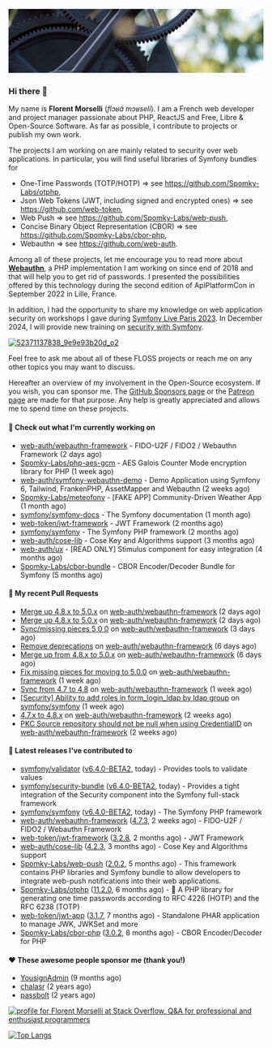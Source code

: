 ![Cover image](1.webp)

### Hi there 👋

My name is **Florent Morselli** (*flɔʁɑ̃ mɔʁseli*). I am a French web developer and project manager passionate about PHP, ReactJS and Free, Libre & Open-Source Software.
As far as possible, I contribute to projects or publish my own work.

The projects I am working on are mainly related to security over web applications. In particular, you will find useful libraries of Symfony bundles for
* One-Time Passwords (TOTP/HOTP) => see https://github.com/Spomky-Labs/otphp,
* Json Web Tokens (JWT, including signed and encrypted ones) => see https://github.com/web-token,
* Web Push => see https://github.com/Spomky-Labs/web-push,
* Concise Binary Object Representation (CBOR) => see https://github.com/Spomky-Labs/cbor-php,
* Webauthn => see https://github.com/web-auth.

Among all of these projects, let me encourage you to read more about [**Webauthn**](https://github.com/web-auth), a PHP implementation I am working on since end of 2018 and that will help you to get rid of passwords. I presented the possibilities offered by this technology during the second edition of ApiPlatformCon in September 2022 in Lille, France.

In addition, I had the opportunity to share my knowledge on web application security on workshops I gave during [Symfony Live Paris 2023](https://live.symfony.com/2023-paris/workshop/maximiser-la-securite-de-vos-applications-avec-le-bundle-security).
In December 2024, I will provide new training on [security with Symfony](https://live.symfony.com/2023-brussels-con/workshop/road-to-safer-applications).

[![52371137838_9e9e93b20d_o2](https://user-images.githubusercontent.com/1091072/191684778-b9e26104-038d-45c2-a1b3-287233d15ecc.jpg)](https://api-platform.com/con/2022/conferences/webauthn-se-debarrasser-des-mots-de-passe-definitivement/)

Feel free to ask me about all of these FLOSS projects or reach me on any other topics you may want to discuss.

Hereafter an overview of my involvement in the Open-Source ecosystem.
If you wish, you can sponsor me. The [GitHub Sponsors page](https://github.com/sponsors/Spomky/) or the [Patreon page](https://www.patreon.com/FlorentMorselli) are made for that purpose. Any help is greatly appreciated and allows me to spend time on these projects.

#### 👷 Check out what I'm currently working on

- [web-auth/webauthn-framework](https://github.com/web-auth/webauthn-framework) - FIDO-U2F / FIDO2 / Webauthn Framework (2 days ago)
- [Spomky-Labs/php-aes-gcm](https://github.com/Spomky-Labs/php-aes-gcm) - AES Galois Counter Mode encryption library for PHP (1 week ago)
- [web-auth/symfony-webauthn-demo](https://github.com/web-auth/symfony-webauthn-demo) - Demo Application using Symfony 6, Tailwind, FrankenPHP, AssetMapper and Webauthn (2 weeks ago)
- [Spomky-Labs/meteofony](https://github.com/Spomky-Labs/meteofony) - [FAKE APP] Community-Driven Weather App (1 month ago)
- [symfony/symfony-docs](https://github.com/symfony/symfony-docs) - The Symfony documentation (1 month ago)
- [web-token/jwt-framework](https://github.com/web-token/jwt-framework) - JWT Framework (2 months ago)
- [symfony/symfony](https://github.com/symfony/symfony) - The Symfony PHP framework (2 months ago)
- [web-auth/cose-lib](https://github.com/web-auth/cose-lib) - Cose Key and Algorithms support (3 months ago)
- [web-auth/ux](https://github.com/web-auth/ux) - [READ ONLY] Stimulus component for easy integration (4 months ago)
- [Spomky-Labs/cbor-bundle](https://github.com/Spomky-Labs/cbor-bundle) - CBOR Encoder/Decoder Bundle for Symfony (5 months ago)

#### 🔨 My recent Pull Requests

- [Merge up 4.8.x to 5.0.x](https://github.com/web-auth/webauthn-framework/pull/504) on [web-auth/webauthn-framework](https://github.com/web-auth/webauthn-framework) (2 days ago)
- [Merge up 4.8.x to 5.0.x](https://github.com/web-auth/webauthn-framework/pull/503) on [web-auth/webauthn-framework](https://github.com/web-auth/webauthn-framework) (2 days ago)
- [Sync/missing pieces 5 0 0](https://github.com/web-auth/webauthn-framework/pull/502) on [web-auth/webauthn-framework](https://github.com/web-auth/webauthn-framework) (3 days ago)
- [Remove deprecations](https://github.com/web-auth/webauthn-framework/pull/501) on [web-auth/webauthn-framework](https://github.com/web-auth/webauthn-framework) (6 days ago)
- [Merge up from 4.8.x to 5.0.x](https://github.com/web-auth/webauthn-framework/pull/500) on [web-auth/webauthn-framework](https://github.com/web-auth/webauthn-framework) (6 days ago)
- [Fix missing pieces for moving to 5.0.0](https://github.com/web-auth/webauthn-framework/pull/499) on [web-auth/webauthn-framework](https://github.com/web-auth/webauthn-framework) (1 week ago)
- [Sync from 4.7 to 4.8](https://github.com/web-auth/webauthn-framework/pull/498) on [web-auth/webauthn-framework](https://github.com/web-auth/webauthn-framework) (1 week ago)
- [[Security] Ability to add roles in form_login_ldap by ldap group](https://github.com/symfony/symfony/pull/52181) on [symfony/symfony](https://github.com/symfony/symfony) (1 week ago)
- [4.7.x to 4.8.x](https://github.com/web-auth/webauthn-framework/pull/497) on [web-auth/webauthn-framework](https://github.com/web-auth/webauthn-framework) (2 weeks ago)
- [PKC Source repository should not be null when using CredentialID](https://github.com/web-auth/webauthn-framework/pull/496) on [web-auth/webauthn-framework](https://github.com/web-auth/webauthn-framework) (2 weeks ago)

#### 🔭 Latest releases I've contributed to

- [symfony/validator](https://github.com/symfony/validator) ([v6.4.0-BETA2](https://github.com/symfony/validator/releases/tag/v6.4.0-BETA2), today) - Provides tools to validate values
- [symfony/security-bundle](https://github.com/symfony/security-bundle) ([v6.4.0-BETA2](https://github.com/symfony/security-bundle/releases/tag/v6.4.0-BETA2), today) - Provides a tight integration of the Security component into the Symfony full-stack framework
- [symfony/symfony](https://github.com/symfony/symfony) ([v6.4.0-BETA2](https://github.com/symfony/symfony/releases/tag/v6.4.0-BETA2), today) - The Symfony PHP framework
- [web-auth/webauthn-framework](https://github.com/web-auth/webauthn-framework) ([4.7.3](https://github.com/web-auth/webauthn-framework/releases/tag/4.7.3), 2 weeks ago) - FIDO-U2F / FIDO2 / Webauthn Framework
- [web-token/jwt-framework](https://github.com/web-token/jwt-framework) ([3.2.8](https://github.com/web-token/jwt-framework/releases/tag/3.2.8), 2 months ago) - JWT Framework
- [web-auth/cose-lib](https://github.com/web-auth/cose-lib) ([4.2.3](https://github.com/web-auth/cose-lib/releases/tag/4.2.3), 3 months ago) - Cose Key and Algorithms support
- [Spomky-Labs/web-push](https://github.com/Spomky-Labs/web-push) ([2.0.2](https://github.com/Spomky-Labs/web-push/releases/tag/2.0.2), 5 months ago) - This framework contains PHP libraries and Symfony bundle to allow developers to integrate web-push notifications into their web applications.
- [Spomky-Labs/otphp](https://github.com/Spomky-Labs/otphp) ([11.2.0](https://github.com/Spomky-Labs/otphp/releases/tag/11.2.0), 6 months ago) - :closed_lock_with_key: A PHP library for generating one time passwords according to RFC 4226 (HOTP) and the RFC 6238 (TOTP)
- [web-token/jwt-app](https://github.com/web-token/jwt-app) ([3.1.7](https://github.com/web-token/jwt-app/releases/tag/3.1.7), 7 months ago) - Standalone PHAR application to manage JWK, JWKSet and more
- [Spomky-Labs/cbor-php](https://github.com/Spomky-Labs/cbor-php) ([3.0.2](https://github.com/Spomky-Labs/cbor-php/releases/tag/3.0.2), 8 months ago) - CBOR Encoder/Decoder for PHP

#### ❤️ These awesome people sponsor me (thank you!)

- [YousignAdmin](https://github.com/YousignAdmin) (9 months ago)
- [chalasr](https://github.com/chalasr) (2 years ago)
- [passbolt](https://github.com/passbolt) (2 years ago)

<a href="https://stackoverflow.com/users/2157818/florent-morselli"><img src="https://stackoverflow.com/users/flair/2157818.png" width="208" height="58" alt="profile for Florent Morselli at Stack Overflow, Q&amp;A for professional and enthusiast programmers" title="profile for Florent Morselli at Stack Overflow, Q&amp;A for professional and enthusiast programmers"></a>

[![Top Langs](https://wakatime.com/share/@Spomky/aa41d408-c524-4a5f-936d-0b9446698abd.svg)](https://wakatime.com/@Spomky)
